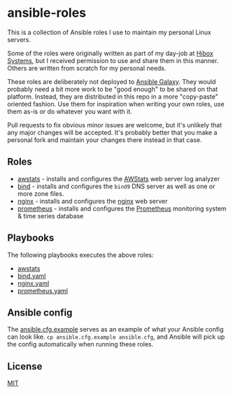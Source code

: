 # ansible-roles

This is a collection of Ansible roles I use to maintain my personal Linux servers.

Some of the roles were originally written as part of my day-job at [Hibox Systems](https://github.com/hiboxsystems), but I received permission to use and share them in this manner. Others are written from scratch for my personal needs.

These roles are deliberately not deployed to [Ansible Galaxy](https://galaxy.ansible.com/). They would probably need a bit more work to be "good enough" to be shared on that platform. Instead, they are distributed in this repo in a more "copy-paste" oriented fashion. Use them for inspiration when writing your own roles, use them as-is or do whatever you want with it.

Pull requests to fix obvious minor issues are welcome, but it's unlikely that any major changes will be accepted. It's probably better that you make a personal fork and maintain your changes there instead in that case.

## Roles

- [awstats](roles/awstats) - installs and configures the [AWStats](https://awstats.sourceforge.io/) web server log analyzer
- [bind](roles/bind) - installs and configures the `bind9` DNS server as well as one or more zone files.
- [nginx](roles/nginx) - installs and configures the [nginx](https://nginx.org/) web server
- [prometheus](roles/prometheus) - installs and configures the [Prometheus](https://prometheus.io/) monitoring system & time series database

## Playbooks

The following playbooks executes the above roles:

- [awstats](awstats.yaml)
- [bind.yaml](bind.yaml)
- [nginx.yaml](nginx.yaml)
- [prometheus.yaml](prometheus.yaml)

## Ansible config

The [ansible.cfg.example](ansible.cfg.example) serves as an example of what your Ansible config can look like. `cp ansible.cfg.example ansible.cfg`, and Ansible will pick up the config automatically when running these roles.

## License

[MIT](LICENSE)
